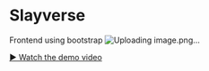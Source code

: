 # Slayverse
Frontend using bootstrap
![Uploading image.png…]()

[▶️ Watch the demo video](video.mp4)


